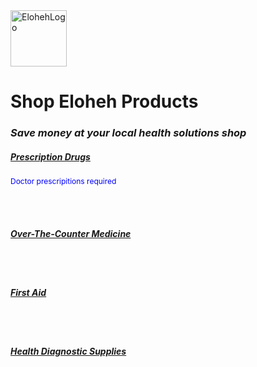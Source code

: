 <html>
<head> 
  
</head>

<body>
<img width="90" height="90" alt="ElohehLogo" src="https://github.com/user-attachments/assets/648d4b0d-bb5b-4ff1-a4c2-185ce9060be9" />
<center></center><b><h1>Shop Eloheh Products</h1></b></center>
<i><h3>Save money at your local health solutions shop</h2></i>

<b><u><h5>Prescription Drugs</h3></u></b>
<span style="color:blue; font-size:12px"> Doctor prescripitions required</span>

<br><br>
  
<b><u><h5>Over-The-Counter Medicine</h4></u></b>



<br><br>

<b><u><h5>First Aid</h4></u></b>



<br><br>


<b><u><h5>Health Diagnostic Supplies</h4></u></b>

